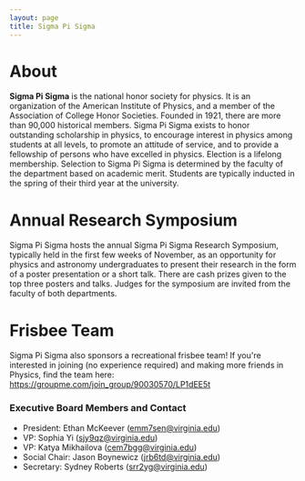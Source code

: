 ```yaml
---
layout: page
title: Sigma Pi Sigma
---
```


# About

**Sigma Pi Sigma** is the national honor society for physics. It is an organization of the American Institute of Physics, and a member of the Association of College Honor Societies. Founded in 1921, there are more than 90,000 historical members. Sigma Pi Sigma exists to honor outstanding scholarship in physics, to encourage interest in physics among students at all levels, to promote an attitude of service, and to provide a fellowship of persons who have excelled in physics. Election is a lifelong membership. Selection to Sigma Pi Sigma is determined by the faculty of the department based on academic merit. Students are typically inducted in the spring of their third year at the university.

# Annual Research Symposium

Sigma Pi Sigma hosts the annual Sigma Pi Sigma Research Symposium, typically held in the first few weeks of November, as an opportunity for physics and astronomy undergraduates to present their research in the form of a poster presentation or a short talk. There are cash prizes given to the top three posters and talks. Judges for the symposium are invited from the faculty of both departments.

# Frisbee Team

Sigma Pi Sigma also sponsors a recreational frisbee team! If you're interested in joining (no experience required) and making more friends in Physics, find the team here: https://groupme.com/join_group/90030570/LP1dEE5t 

### Executive Board Members and Contact

- President: Ethan McKeever (emm7sen@virginia.edu)
- VP: Sophia Yi (sjy9qz@virginia.edu)
- VP: Katya Mikhailova (cem7bgg@virginia.edu)
- Social Chair: Jason Boynewicz (jrb6td@virginia.edu)
- Secretary: Sydney Roberts (srr2yg@virginia.edu)